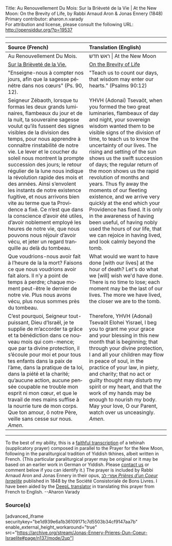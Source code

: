 <html>
<head></head>
<body>
Title: Au Renouvellement Du Mois: Sur la Brièveté de la Vie | At the New Moon: On the Brevity of Life, by Rabbi Arnaud Aron & Jonas Ennery (1848)<br />
Primary contributor: aharon.n.varady<br />
For attribution and license, please consult the following URL: <a href="http://opensiddur.org/?p=19537">http://opensiddur.org/?p=19537</a>
<p />
<hr />

<table style="margin-left: auto;margin-right: auto;" class="draggable">
<thead><tr><th id="x" style="text-align: left;">Source (French)</th><th style="text-align: left;">Translation (English)</th></tr></thead>
<tbody>
<tr><td style="vertical-align:top;">
<div class="french"><span lang="fr">
<span class="instruction">Au Renouvellement Du Mois.</span>
</span></div></td>

<td style="vertical-align:top;">
<div class="english">
<span class="instruction">ראש חדש | At the New Moon</span>
</span></div></tr>


<tr><td style="vertical-align:top;">
<div class="french"><span lang="fr">
<u>Sur la Brièveté de la Vie.</u>
</span></div></td>

<td style="vertical-align:top;">
<div class="english">
<u>On the Brevity of Life</u>
</span></div></tr>


<tr><td style="vertical-align:top;">
<div class="french"><span lang="fr">
"Enseigne-nous à compter nos jours, 
afin que la sagesse pénétre dans nos cœurs" <span class="citation">(Ps. 90, 12)</span>.
</span></div></td>

<td style="vertical-align:top;">
<div class="english">
"Teach us to count our days, 
that wisdom may enter our hearts." <span class="citation">(Psalms 90:12)</span>
</span></div></tr>


<tr><td style="vertical-align:top;">
<div class="french"><span lang="fr">
Seigneur Zébaoth, lorsque tu formas les deux grands luminaires, flambeaux du jour et de la nuit, ta souveraine sagesse voulut qu’ils fussent des signes visibles de la division des temps, pour nous apprendre à connaître rinstabilité de notre vie. Le lever et le coucher du soleil nous montrent la prompte succession des jours; le retour régulier de la lune nous indique la révolution rapide des mois et des années. Ainsi s’envolent les instants de notre existence fugitive, et nous arrivons bien vite au terme que ta Providence a fixé. Ce n’est que dans la conscience d’avoir été utiles, d’avoir noblement employé les heures de notre vie, que nous pouvons nous réjouir d’avoir vécu, et jeter un regard tranquille au delà du tombeau.
</span></div></td>

<td style="vertical-align:top;">
<div class="english">
YHVH (Adonai) Tsevaöt, when you formed the two great luminaries, flambeaux of day and night, your sovereign wisdom wanted them to be visible signs of the division of time, to teach us to know the uncertainty of our lives. The rising and setting of the sun shows us the swift succession of days; the regular return of the moon shows us the rapid revolution of months and years. Thus fly away the moments of our fleeting existence, and we arrive very quickly at the end which your Providence has fixed. It is only in the awareness of having been useful, of having nobly used the hours of our life, that we can rejoice in having lived, and look calmly beyond the tomb.
</span></div></tr>


<tr><td style="vertical-align:top;">
<div class="french"><span lang="fr">
Que voudrions-nous avoir fait à l’heure de la la mort? Faisons ce que nous voudrions avoir fait alors. Il n’y a point de temps à perdre; chaque moment peut-être le dernier de notre vie. Plus nous avons vécu, plus nous sommes près du tombeau.
</span></div></td>

<td style="vertical-align:top;">
<div class="english">
What would we want to have done [with our lives] at the hour of death? Let's do what we [will] wish we'd have done. There is no time to lose; each moment may be the last of our lives. The more we have lived, the closer we are to the tomb.
</span></div></tr>


<tr><td style="vertical-align:top;">
<div class="french"><span lang="fr">
C’est pourquoi, Seigneur tout-puissant, Dieu d’Israël, je te supplie de m’accorder ta grâce et ta bénédiction dans ce nouveau mois qui com-mence; que par ta divine protection, il s’écoule pour moi et pour tous tes enfants dans la paix de l’àme, dans la pratique de ta loi, dans la piété et la charité; qu’aucune action, aucune pensée coupable ne trouble mon esprit ni mon cœur, et que le travail de mes mains suffise à la nourrie ture de mon corps. Que ton amour, ô notre Père, veille sans cesse sur nous. <em>Amen</em>.
</span></div></td>

<td style="vertical-align:top;">
<div class="english">
Therefore, YHVH (Adonai) Tsevaöt Elohei Yisrael, I beg you to grant me your grace and your blessing in this new month that is beginning; that through your divine protection, I and all your children may flow in peace of soul, in the practice of your law, in piety, and charity; that no act or guilty thought may disturb my spirit or my heart, and that the work of my hands may be enough to nourish my body. May your love, O our Parent, watch over us unceasingly. <em>Amen</em>.
</span></div></td>
 </tr></tbody></table>

<hr />

To the best of my ability, this is a <a href="https://fr.wikisource.org/wiki/Livre:אמרי_לב_Prières_D%27un_Cœur_Israélite_(Jonas_Ennery,_1848).djvu">faithful transcription</a> of a teḥinah (supplicatory prayer) composed in parallel to the Prayer for the New Moon, following in the paraliturgical tradition of Yiddish tkhines, albeit written in French. (This particular paraliturgical prayer may be original or it may be based on an earlier work in German or Yiddish. Please <a href="https://opensiddur.org/contact/">contact us</a> or comment below if you can identify it.) The prayer is included by Rabbi Arnaud Aron and Jonas Ennery in their opus, <a href="https://archive.org/details/Jonas-Ennery-Prieres-Dun-Coeur-Israelite">אמרי לב <em>Prières d’un Coeur Israelite</em></a> published in 1848 by the Société Consistoriale de Bons Livres. I have been aided by the <a href="https://www.deepl.com/translator">DeepL translator</a> in translating this prayer from French to English. --Aharon Varady

<h3>Source(s)</h3>

[advanced_iframe securitykey="be1d939e6a1b36109171c7d5503b34cf9147aa7b" enable_external_height_workaround="true" src="https://archive.org/stream/Jonas-Ennery-Prieres-Dun-Coeur-Israelite#page/n137/mode/2up"]
</body>
</html>